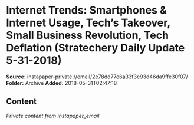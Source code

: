 # Internet Trends: Smartphones & Internet Usage, Tech’s Takeover, Small Business Revolution, Tech Deflation (Stratechery Daily Update 5-31-2018)

**Source:** instapaper-private://email/2e78dd77e6a33f3e93d46da9ffe30f07/
**Folder:** Archive
**Added:** 2018-05-31T02:47:18




## Content
*Private content from instapaper_email*

